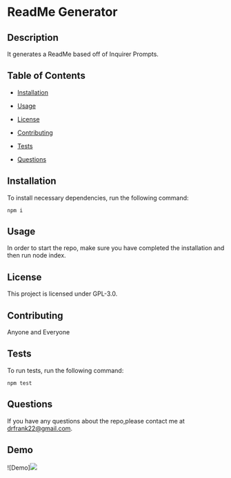 # ReadMe Generator

## Description

It generates a ReadMe based off of Inquirer Prompts.

## Table of Contents 

* [Installation](#installation)

* [Usage](#usage)

* [License](#license)

* [Contributing](#contributing)

* [Tests](#tests)

* [Questions](#questions)

## Installation

To install necessary dependencies, run the following command:

`
npm i
`

## Usage

In order to start the repo, make sure you have completed the installation and then run node index.

## License

This project is licensed under GPL-3.0.
  
## Contributing

Anyone and Everyone

## Tests

To run tests, run the following command:

`
npm test
`

## Questions

If you have any questions about the repo,please contact me at drfrank22@gmail.com.

## Demo

![Demo]<img src="./public/readmedemo.gif">
